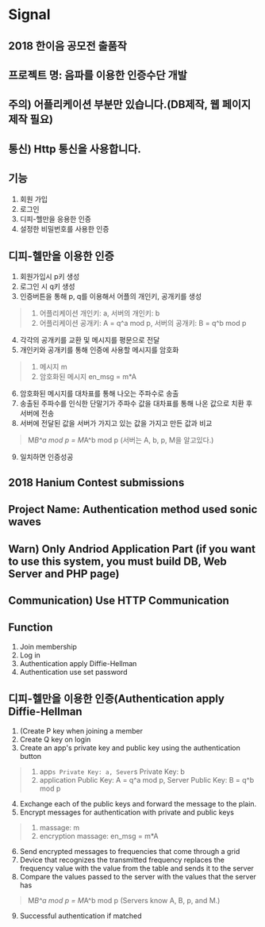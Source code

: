 # Signal
## 2018 한이음 공모전 출품작
## 프로젝트 명: 음파를 이용한 인증수단 개발
## 주의) 어플리케이션 부분만 있습니다.(DB제작, 웹 페이지 제작 필요)
## 통신) Http 통신을 사용합니다.
## 기능
1. 회원 가입
2. 로그인
3. 디피-헬만을 응용한 인증
4. 설정한 비밀번호를 사용한 인증

## 디피-헬만을 이용한 인증
1. 회원가입시 p키 생성
2. 로그인 시 q키 생성
3. 인증버튼을 통해 p, q를 이용해서 어플의 개인키, 공개키를 생성
> 1. 어플리케이션 개인키: a, 서버의 개인키: b
> 2. 어플리케이션 공개키: A = q^a mod p, 서버의 공개키: B = q^b mod p
4. 각각의 공개키를 교환 및 메시지를 평문으로 전달
5. 개인키와 공개키를 통해 인증에 사용할 메시지를 암호화
> 1. 메시지 m
> 2. 암호화된 메시지 en_msg = m*A
6. 암호화된 메시지를 대차표를 통해 나오는 주파수로 송출
7. 송출된 주파수를 인식한 단말기가 주파수 값을 대차표를 통해 나온 값으로 치환 후 서버에 전송
8. 서버에 전달된 값을 서버가 가지고 있는 값을 가지고 만든 값과 비교
> M*B^a mod p = M*A^b mod p
> (서버는 A, b, p, M을 알고있다.)
9. 일치하면 인증성공


## 2018 Hanium Contest submissions
## Project Name: Authentication method used sonic waves
## Warn) Only Andriod Application Part (if you want to use this system, you must build DB, Web Server and PHP page)
## Communication) Use HTTP Communication

## Function
1. Join membership
2. Log in
3. Authentication apply Diffie-Hellman
4. Authentication use set password

## 디피-헬만을 이용한 인증(Authentication apply Diffie-Hellman
1. (Create P key when joining a member
2. Create Q key on login
3. Create an app's private key and public key using the authentication button
> 1. app`s Private Key: a, Sever`s Private Key: b
> 2. application Public Key:  A = q^a mod p, Server Public Key: B = q^b mod p
4. Exchange each of the public keys and forward the message to the plain.
5. Encrypt messages for authentication with private and public keys
> 1. massage: m
> 2. encryption massage: en_msg = m*A
6. Send encrypted messages to frequencies that come through a grid
7. Device that recognizes the transmitted frequency replaces the frequency value with the value from the table and sends it to the server
8. Compare the values passed to the server with the values that the server has
> M*B^a mod p = M*A^b mod p
> (Servers know A, B, p, and M.)
9. Successful authentication if matched
